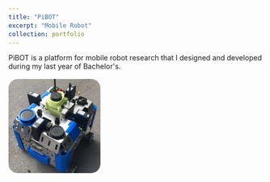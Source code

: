 ```yaml
---
title: "PiBOT"
excerpt: "Mobile Robot"
collection: portfolio
---
```


PiBOT is a platform for mobile robot research that I designed and developed during my last year of Bachelor's.
<br/>
<br/>
<img src="/images/pibot.png" alt="PiBOT" style="border-radius: 10%;">